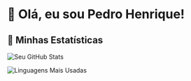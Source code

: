 # 👋 Olá, eu sou Pedro Henrique!

## 🚀 Minhas Estatísticas

![Seu GitHub Stats](https://github-readme-stats.vercel.app/api?username=PedroHenriqueRolimCordeiro&show_icons=true&theme=tokyonight&hide_border=true)

![Linguagens Mais Usadas](https://github-readme-stats.vercel.app/api/top-langs/?username=PedroHenriqueRolimCordeiro&layout=compact&theme=radical)

<!--
**PedroHenriqueRolimCordeiro/PedroHenriqueRolimCordeiro** is a ✨ _special_ ✨ repository because its `README.md` (this file) appears on your GitHub profile.

Here are some ideas to get you started:

- 🔭 I’m currently working on ...
- 🌱 Atualmente estudando Engenharia de dados
- 👯 I’m looking to collaborate on ...
- 🤔 I’m looking for help with ...
- 💬 Ask me about ...
- 📫 How to reach me: ...
- 😄 Pronouns: ...
- ⚡ Fun fact: ...
-->
